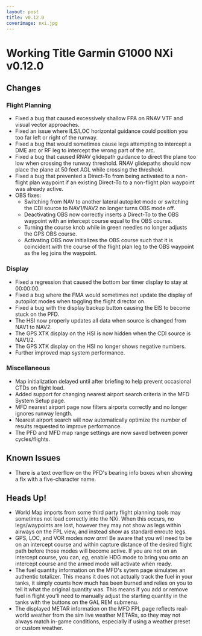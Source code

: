 ```yaml
---
layout: post
title: v0.12.0
coverimage: nxi.jpg
---
```


# Working Title Garmin G1000 NXi v0.12.0

## Changes

### Flight Planning

* Fixed a bug that caused excessively shallow FPA on RNAV VTF and visual vector approaches.
* Fixed an issue where ILS/LOC horizontal guidance could position you too far left or right of the runway.
* Fixed a bug that would sometimes cause legs attempting to intercept a DME arc or RF leg to intercept the wrong part of the arc.
* Fixed a bug that caused RNAV glidepath guidance to direct the plane too low when crossing the runway threshold. RNAV glidepaths should now place the plane at 50 feet AGL while crossing the threshold.
* Fixed a bug that prevented a Direct-To from being activated to a non-flight plan waypoint if an existing Direct-To to a non-flight plan waypoint was already active.
* OBS fixes:
  * Switching from NAV to another lateral autopilot mode or switching the CDI source to NAV1/NAV2 no longer turns OBS mode off.
  * Deactivating OBS now correctly inserts a Direct-To to the OBS waypoint with an intercept course equal to the OBS course.
  * Turning the course knob while in green needles no longer adjusts the GPS OBS course.
  * Activating OBS now initializes the OBS course such that it is coincident with the course of the flight plan leg to the OBS waypoint as the leg joins the waypoint.

### Display

* Fixed a regression that caused the bottom bar timer display to stay at 00:00:00.
* Fixed a bug where the FMA would sometimes not update the display of autopilot modes when toggling the flight director on.
* Fixed a bug with the display backup button causing the EIS to become stuck on the PFD.
* The HSI now properly updates all data when source is changed from NAV1 to NAV2.
* The GPS XTK display on the HSI is now hidden when the CDI source is NAV1/2.
* The GPS XTK display on the HSI no longer shows negative numbers.
* Further improved map system performance.

### Miscellaneous

* Map initialization delayed until after briefing to help prevent occasional CTDs on flight load.
* Added support for changing nearest airport search criteria in the MFD System Setup page.
* MFD nearest airport page now filters airports correctly and no longer ignores runway length.
* Nearest airport search will now automatically optimize the number of results requested to improve performance.
* The PFD and MFD map range settings are now saved between power cycles/flights.

## Known Issues
* There is a text overflow on the PFD's bearing info boxes when showing a fix with a five-character name.

## Heads Up!
* World Map imports from some third party flight planning tools may sometimes not load correctly into the NXi. When this occurs, no legs/waypoints are lost, however they may not show as legs within airways on the FPL view, and instead show as standard enroute legs.
* GPS, LOC, and VOR modes now _arm_! Be aware that you will need to be on an intercept course and within capture distance of the desired flight path before those modes will become active.  If you are not on an intercept course, you can, _eg_, enable HDG mode to bring you onto an intercept course and the armed mode will activate when ready.
* The fuel quantity information on the MFD's sytem page simulates an authentic totalizer. This means it does not actually track the fuel in your tanks, it simply counts how much has been burned and relies on you to tell it what the original quantity was. This means if you add or remove fuel in flight you'll need to manually adjust the starting quantity in the tanks with the buttons on the GAL REM submenu.
* The displayed METAR information on the MFD FPL page reflects real-world weather from the sim live weather METARs, so they may not always match in-game conditions, especially if using a weather preset or custom weather.
